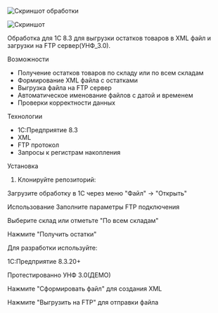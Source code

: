 ![Скриншот обработки](images/screenshot.png)

![Скриншот](https://imgur.com/screenshot.png)


Обработка для 1С 8.3 для выгрузки остатков товаров в XML файл и загрузки на FTP сервер(УНФ_3.0).

 Возможности

-  Получение остатков товаров по складу или по всем складам
- Формирование XML файла с остатками
- Выгрузка файла на FTP сервер
- Автоматическое именование файлов с датой и временем
- Проверки корректности данных

 Технологии

- 1С:Предприятие 8.3
- XML
- FTP протокол
- Запросы к регистрам накопления

Установка

1. Клонируйте репозиторий:

Загрузите обработку в 1С через меню "Файл" → "Открыть"

Использование
Заполните параметры FTP подключения

Выберите склад или отметьте "По всем складам"

Нажмите "Получить остатки"

Для разработки используйте:

1С:Предприятие 8.3.20+

Протестированно УНФ 3.0(ДЕМО)

Нажмите "Сформировать файл" для создания XML

Нажмите "Выгрузить на FTP" для отправки файла
